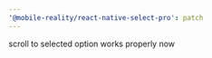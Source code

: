 ```yaml
---
'@mobile-reality/react-native-select-pro': patch
---
```


scroll to selected option works properly now
